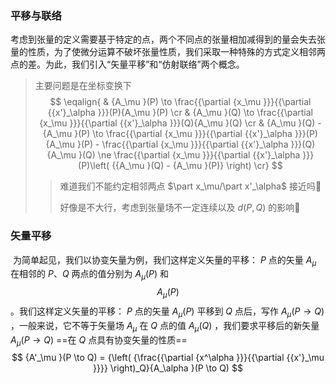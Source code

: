 ### 平移与联络

​	考虑到张量的定义需要基于特定的点，两个不同点的张量相加减得到的量会失去张量的性质，为了使微分运算不破坏张量性质，我们采取一种特殊的方式定义相邻两点的差。为此，我们引入“矢量平移”和“仿射联络”两个概念。

> 主要问题是在坐标变换下
> $$
> \eqalign{
>   & {A_\mu }(P) \to \frac{{\partial {x_\mu }}}{{\partial {{x'}_\alpha }}}(P){A_\mu }(P)  \cr 
>   & {A_\mu }(Q) \to \frac{{\partial {x_\mu }}}{{\partial {{x'}_\alpha }}}(Q){A_\mu }(Q)  \cr 
>   & {A_\mu }(Q) - {A_\mu }(P) \to \frac{{\partial {x_\mu }}}{{\partial {{x'}_\alpha }}}(P){A_\mu }(P) - \frac{{\partial {x_\mu }}}{{\partial {{x'}_\alpha }}}(Q){A_\mu }(Q) \ne \frac{{\partial {x_\mu }}}{{\partial {{x'}_\alpha }}}(P)\left( {{A_\mu }(Q) - {A_\mu }(P)} \right) \cr} 
> $$
>
> > 难道我们不能约定相邻两点 $\part x_\mu/\part x'_\alpha$ 接近吗🤔
> >
> > 好像是不大行，考虑到张量场不一定连续以及 $d(P,Q)$ 的影响🤔

### 矢量平移

​	为简单起见，我们以协变矢量为例，我们这样定义矢量的平移： $P$ 点的矢量 $A_\mu$ 在相邻的 $P、Q$ 两点的值分别为 $A_\mu(P)$ 和 $$A_\mu(P)$$ 。我们这样定义矢量的平移： $P$ 点的矢量 $A_\mu(P)$ 平移到 $Q$ 点后，写作 $A_\mu(P\to Q)$ ，一般来说，它不等于矢量场 $A_\mu$ 在 $Q$ 点的值 $A_\mu(Q)$ ，我们要求平移后的新矢量 $A_\mu(P \to Q)$ ==在 $Q$ 点具有协变矢量的性质==
$$
{A'_\mu }(P \to Q) = {\left( {\frac{{\partial {x^\alpha }}}{{\partial {{x'}_\mu }}}} \right)_Q}{A_\alpha }(P \to Q)
$$
